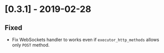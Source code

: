 # [0.3.1] - 2019-02-28

## Fixed

- Fix WebSockets handler to works even if `executor_http_methods` allows only `POST` method.